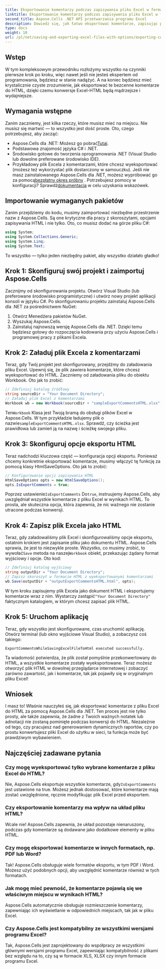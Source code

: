 ```yaml
---
title: Eksportowanie komentarzy podczas zapisywania pliku Excel w formacie HTML
linktitle: Eksportowanie komentarzy podczas zapisywania pliku Excel w formacie HTML
second_title: Aspose.Cells .NET API przetwarzania programu Excel
description: Dowiedz się, jak łatwo eksportować komentarze, zapisując pliki Excela do HTML za pomocą Aspose.Cells dla .NET. Postępuj zgodnie z tym przewodnikiem krok po kroku, aby zachować adnotacje.
type: docs
weight: 10
url: /pl/net/saving-and-exporting-excel-files-with-options/exporting-comments/
---
```

## Wstęp
W tym kompleksowym przewodniku rozłożymy wszystko na czynniki pierwsze krok po kroku, więc nawet jeśli nie jesteś ekspertem od programowania, będziesz w stanie nadążyć. A na koniec będziesz mieć krystalicznie czyste zrozumienie, jak eksportować te bezcenne komentarze do HTML, dzięki czemu konwersje Excel-HTML będą mądrzejsze i wydajniejsze.
## Wymagania wstępne
Zanim zaczniemy, jest kilka rzeczy, które musisz mieć na miejscu. Nie musisz się martwić — to wszystko jest dość proste. Oto, czego potrzebujesz, aby zacząć:
-  Aspose.Cells dla .NET: Możesz go pobrać[Tutaj](https://releases.aspose.com/cells/net/).
- Podstawowa znajomość języka C# i .NET.
- Środowisko gotowe do tworzenia oprogramowania .NET (Visual Studio lub dowolne preferowane środowisko IDE).
- Przykładowy plik Excela z komentarzami, które chcesz wyeksportować (możesz też wykorzystać plik dostarczony w samouczku).
 Jeśli nie masz zainstalowanego Aspose.Cells dla .NET, możesz wypróbować go za pomocą[bezpłatny okres próbny](https://releases.aspose.com/) . Potrzebujesz pomocy w konfiguracji? Sprawdź[dokumentacja](https://reference.aspose.com/cells/net/) w celu uzyskania wskazówek.
## Importowanie wymaganych pakietów
Zanim przejdziemy do kodu, musimy zaimportować niezbędne przestrzenie nazw z Aspose.Cells. Są one krytyczne dla pracy z skoroszytami, opcjami zapisywania HTML i nie tylko. Oto, co musisz dodać na górze pliku C#:
```csharp
using System;
using System.Collections.Generic;
using System.Linq;
using System.Text;
```
To wszystko — tylko jeden niezbędny pakiet, aby wszystko działało gładko!
## Krok 1: Skonfiguruj swój projekt i zaimportuj Aspose.Cells
Zacznijmy od skonfigurowania projektu. Otwórz Visual Studio (lub preferowane środowisko programistyczne) i utwórz nowy projekt aplikacji konsoli w języku C#. Po skonfigurowaniu projektu zainstaluj Aspose.Cells dla .NET za pośrednictwem NuGet:
1. Otwórz Menedżera pakietów NuGet.
2. Wyszukaj Aspose.Cells.
3. Zainstaluj najnowszą wersję Aspose.Cells dla .NET.
Dzięki temu będziesz gotowy do rozpoczęcia kodowania przy użyciu Aspose.Cells i programowej pracy z plikami Excela.
## Krok 2: Załaduj plik Excela z komentarzami
Teraz, gdy Twój projekt jest skonfigurowany, przejdźmy do załadowania pliku Excel. Upewnij się, że plik zawiera komentarze, które chcesz wyeksportować do HTML. Zaczniemy od załadowania pliku do obiektu Workbook.
Oto jak to zrobić:
```csharp
// Zdefiniuj katalog źródłowy
string sourceDir = "Your Document Directory";
// Załaduj plik Excel z komentarzami
Workbook wb = new Workbook(sourceDir + "sampleExportCommentsHTML.xlsx");
```
 Ten`Workbook` Klasa jest Twoją bramą do obsługi plików Excel w Aspose.Cells. W tym przykładzie ładujemy plik o nazwie`sampleExportCommentsHTML.xlsx`. Sprawdź, czy ścieżka jest prawidłowa lub zamień ją na nazwę i ścieżkę swojego pliku.
## Krok 3: Skonfiguruj opcje eksportu HTML
Teraz nadchodzi kluczowa część — konfiguracja opcji eksportu. Ponieważ chcemy konkretnie eksportować komentarze, musimy włączyć tę funkcję za pomocą klasy HtmlSaveOptions.
Oto jak to zrobić:
```csharp
// Konfigurowanie opcji zapisywania HTML
HtmlSaveOptions opts = new HtmlSaveOptions();
opts.IsExportComments = true;
```
 Poprzez ustawienie`IsExportComments` Do`true`, instruujemy Aspose.Cells, aby uwzględniał wszystkie komentarze z pliku Excel w wynikach HTML. To prosta, ale skuteczna opcja, która zapewnia, że nic ważnego nie zostanie utracone podczas konwersji.
## Krok 4: Zapisz plik Excela jako HTML
 Teraz, gdy załadowaliśmy plik Excel i skonfigurowaliśmy opcje eksportu, ostatnim krokiem jest zapisanie pliku jako dokumentu HTML. Aspose.Cells sprawia, że jest to niezwykle proste. Wszystko, co musimy zrobić, to wywołać`Save` metoda na naszej`Workbook` obiekt, przekazując żądany format wyjściowy i opcje.
Oto kod:
```csharp
// Zdefiniuj katalog wyjściowy
string outputDir = "Your Document Directory";
// Zapisz skoroszyt w formacie HTML z wyeksportowanymi komentarzami
wb.Save(outputDir + "outputExportCommentsHTML.html", opts);
```
 W tym kroku zapisujemy plik Excela jako dokument HTML i eksportujemy komentarze wraz z nim. Wystarczy zastąpić`"Your Document Directory"` faktycznym katalogiem, w którym chcesz zapisać plik HTML.
## Krok 5: Uruchom aplikację
Teraz, gdy wszystko jest skonfigurowane, czas uruchomić aplikację. Otwórz terminal (lub okno wyjściowe Visual Studio), a zobaczysz coś takiego:
```plaintext
ExportCommentsWhileSavingExcelFileToHtml executed successfully.
```
Ta wiadomość potwierdza, że plik został pomyślnie przekonwertowany do HTML, a wszystkie komentarze zostały wyeksportowane. Teraz możesz otworzyć plik HTML w dowolnej przeglądarce internetowej i zobaczyć zarówno zawartość, jak i komentarze, tak jak pojawiły się w oryginalnym pliku Excel!
## Wniosek
I masz to! Właśnie nauczyłeś się, jak eksportować komentarze z pliku Excel do HTML za pomocą Aspose.Cells dla .NET. Ten proces jest nie tylko prosty, ale także zapewnia, że żadne z Twoich ważnych notatek lub adnotacji nie zostaną pominięte podczas konwersji do HTML. Niezależnie od tego, czy pracujesz nad generowaniem dynamicznych raportów, czy po prostu konwertujesz pliki Excel do użytku w sieci, ta funkcja może być prawdziwym wybawieniem.
## Najczęściej zadawane pytania
### Czy mogę wyeksportować tylko wybrane komentarze z pliku Excel do HTML?  
Nie, Aspose.Cells eksportuje wszystkie komentarze, gdy`IsExportComments` jest ustawione na true. Możesz jednak dostosować, które komentarze mają zostać uwzględnione, ręcznie modyfikując plik Excel przed eksportem.
### Czy eksportowanie komentarzy ma wpływ na układ pliku HTML?  
Wcale nie! Aspose.Cells zapewnia, że układ pozostaje nienaruszony, podczas gdy komentarze są dodawane jako dodatkowe elementy w pliku HTML.
### Czy mogę eksportować komentarze w innych formatach, np. PDF lub Word?  
Tak! Aspose.Cells obsługuje wiele formatów eksportu, w tym PDF i Word. Możesz użyć podobnych opcji, aby uwzględnić komentarze również w tych formatach.
### Jak mogę mieć pewność, że komentarze pojawią się we właściwym miejscu w wynikach HTML?  
Aspose.Cells automatycznie obsługuje rozmieszczenie komentarzy, zapewniając ich wyświetlanie w odpowiednich miejscach, tak jak w pliku Excel.
### Czy Aspose.Cells jest kompatybilny ze wszystkimi wersjami programu Excel?  
Tak, Aspose.Cells jest zaprojektowany do współpracy ze wszystkimi głównymi wersjami programu Excel, zapewniając kompatybilność z plikami bez względu na to, czy są w formacie XLS, XLSX czy innym formacie programu Excel.